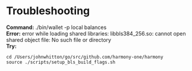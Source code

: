 # Troubleshooting

**Command:** ./bin/wallet -p local balances  
**Error:** error while loading shared libraries: libbls384\_256.so: cannot open shared object file: No such file or directory  
**Try:**

```text
cd /Users/johnwhitton/go/src/github.com/harmony-one/harmony
source ./scripts/setup_bls_build_flags.sh
```

